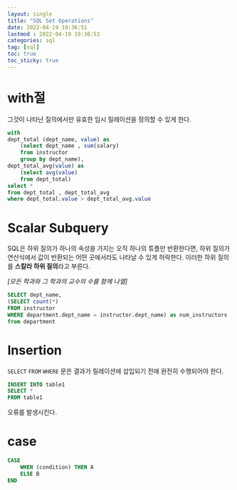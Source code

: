 ```yaml
---
layout: single
title: "SQL Set Operations"
date: 2022-04-19 19:36:51
lastmod : 2022-04-19 19:36:53
categories: sql
tag: [sql]
toc: true
toc_sticky: true
---
```


# with절
그것이 나타난 질의에서만 유효한 임시 릴레이션을 정의할 수 있게 한다.

```sql
with
dept_total (dept_name, value) as
    (select dept_name , sum(salary)
    from instructor
    group by dept_name),
dept_total_avg(value) as
    (select avg(value)
    from dept_total)
select *
from dept_total , dept_total_avg
where dept_total.value > dept_total_avg.value
```

# Scalar Subquery
SQL은 하위 질의가 하나의 속성을 가지는 오직 하나의 튜플만 반환한다면, 하위 질의가 연산식에서 값이 반환되는 어떤 곳에서라도 나타날 수 있게 허락한다. 이러한 하위 질의를 **스칼라 하위 질의**라고 부른다.

*[모든 학과와 그 학과의 교수의 수를 함께 나열]*
```sql
SELECT dept_name,
(SELECT count(*)
FROM instructor
WHERE department.dept_name = instructor.dept_name) as num_instructors
from department
```

# Insertion
`SELECT` `FROM` `WHERE` 문은 결과가 릴레이션에 삽입되기 전에 완전히 수행되어야 한다.

```sql
INSERT INTO table1
SELECT *
FROM table1
```
오류를 발생시킨다.

# case
```sql
CASE
    WHEN (condition) THEN A
    ELSE B
END
```
